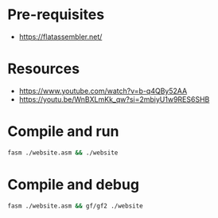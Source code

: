 # Pre-requisites

- https://flatassembler.net/


# Resources

- https://www.youtube.com/watch?v=b-q4QBy52AA
- https://youtu.be/WnBXLmKk_qw?si=2mbiyU1w9RES6SHB

# Compile and run

```sh
fasm ./website.asm && ./website
```


# Compile and debug

```sh
fasm ./website.asm && gf/gf2 ./website
```
